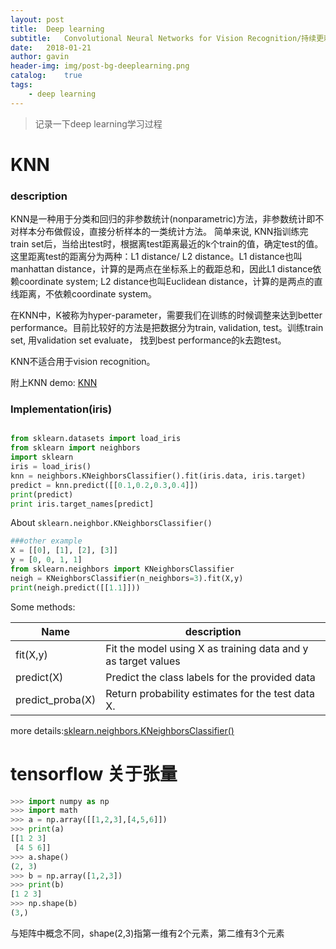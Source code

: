 ```yaml
---
layout: post
title:  Deep learning
subtitle:   Convolutional Neural Networks for Vision Recognition/持续更新
date:   2018-01-21
author: gavin
header-img: img/post-bg-deeplearning.png
catalog:    true
tags:
    - deep learning
---
```


>记录一下deep learning学习过程

# KNN

### description

KNN是一种用于分类和回归的非参数统计(nonparametric)方法，非参数统计即不对样本分布做假设，直接分析样本的一类统计方法。
简单来说, KNN指训练完train set后，当给出test时，根据离test距离最近的k个train的值，确定test的值。
这里距离test的距离分为两种：L1 distance/ L2 distance。L1 distance也叫manhattan distance，计算的是两点在坐标系上的截距总和，因此L1 distance依赖coordinate system; L2 distance也叫Euclidean distance，计算的是两点的直线距离，不依赖coordinate system。

在KNN中，K被称为hyper-parameter，需要我们在训练的时候调整来达到better performance。目前比较好的方法是把数据分为train, validation, test。训练train set, 用validation set evaluate， 找到best performance的k去跑test。

KNN不适合用于vision recognition。

附上KNN demo: [KNN](http://vision.stanford.edu/teaching/cs231n-demos/knn/)

### Implementation(iris)

```python

from sklearn.datasets import load_iris  
from sklearn import neighbors  
import sklearn
iris = load_iris()
knn = neighbors.KNeighborsClassifier().fit(iris.data, iris.target)
predict = knn.predict([[0.1,0.2,0.3,0.4]])
print(predict)
print iris.target_names[predict]

```

About `sklearn.neighbor.KNeighborsClassifier()`
```python
###other example
X = [[0], [1], [2], [3]]
y = [0, 0, 1, 1]
from sklearn.neighbors import KNeighborsClassifier
neigh = KNeighborsClassifier(n_neighbors=3).fit(X,y)
print(neigh.predict([[1.1]]))

```
Some methods:

Name | description
---- | -----------
fit(X,y) | Fit the model using X as training data and y as target values
predict(X) | Predict the class labels for the provided data
predict_proba(X) | Return probability estimates for the test data X.

more details:[sklearn.neighbors.KNeighborsClassifier()](http://scikit-learn.org/stable/modules/generated/sklearn.neighbors.KNeighborsClassifier.html)

# tensorflow 关于张量

```python
>>> import numpy as np
>>> import math
>>> a = np.array([[1,2,3],[4,5,6]])
>>> print(a)
[[1 2 3]
 [4 5 6]]
>>> a.shape()
(2, 3)
>>> b = np.array([1,2,3])
>>> print(b)
[1 2 3]
>>> np.shape(b)
(3,)

```
与矩阵中概念不同，shape(2,3)指第一维有2个元素，第二维有3个元素



